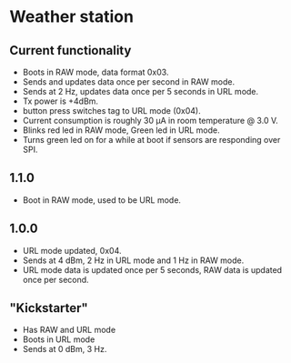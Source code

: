 # Weather station
## Current functionality
* Boots in RAW mode, data format 0x03.
* Sends and updates data once per second in RAW mode.
* Sends at 2 Hz, updates data once per 5 seconds in URL mode.
* Tx power is +4dBm.
* button press switches tag to URL mode (0x04).
* Current consumption is roughly 30 µA in room temperature @ 3.0 V.
* Blinks red led in RAW mode, Green led in URL mode.
* Turns green led on for a while at boot if sensors are responding over SPI.

## 1.1.0
* Boot in RAW mode, used to be URL mode.

## 1.0.0
* URL mode updated, 0x04.
* Sends at 4 dBm, 2 Hz in URL mode and 1 Hz in RAW mode.
* URL mode data is updated once per 5 seconds, RAW data is updated once per second.

## "Kickstarter"
* Has RAW and URL mode
* Boots in URL mode
* Sends at 0 dBm, 3 Hz.
